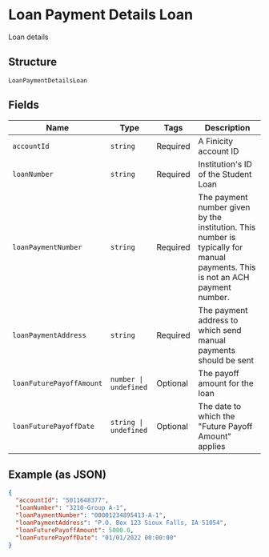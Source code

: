 
# Loan Payment Details Loan

Loan details

## Structure

`LoanPaymentDetailsLoan`

## Fields

| Name | Type | Tags | Description |
|  --- | --- | --- | --- |
| `accountId` | `string` | Required | A Finicity account ID |
| `loanNumber` | `string` | Required | Institution's ID of the Student Loan |
| `loanPaymentNumber` | `string` | Required | The payment number given by the institution. This number is typically for manual payments. This is not an ACH payment number. |
| `loanPaymentAddress` | `string` | Required | The payment address to which send manual payments should be sent |
| `loanFuturePayoffAmount` | `number \| undefined` | Optional | The payoff amount for the loan |
| `loanFuturePayoffDate` | `string \| undefined` | Optional | The date to which the "Future Payoff Amount" applies |

## Example (as JSON)

```json
{
  "accountId": "5011648377",
  "loanNumber": "3210-Group A-1",
  "loanPaymentNumber": "00001234895413-A-1",
  "loanPaymentAddress": "P.O. Box 123 Sioux Falls, IA 51054",
  "loanFuturePayoffAmount": 5000.0,
  "loanFuturePayoffDate": "01/01/2022 00:00:00"
}
```


